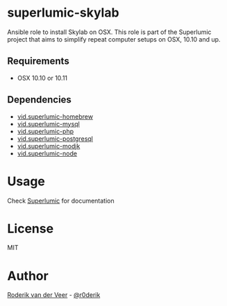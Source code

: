 # superlumic-skylab

Ansible role to install Skylab on OSX. This role is part of the Superlumic project that aims to simplify repeat computer setups on OSX, 10.10 and up.

## Requirements

* OSX 10.10 or 10.11

## Dependencies

* [vid.superlumic-homebrew](https://github.com/superlumic/ansible-role-homebrew)
* [vid.superlumic-mysql](https://github.com/superlumic/ansible-role-mysql)
* [vid.superlumic-php](https://github.com/superlumic/ansible-role-php)
* [vid.superlumic-postgresql](https://github.com/superlumic/ansible-role-postgresql)
* [vid.superlumic-modjk](https://github.com/superlumic/ansible-role-modjk)
* [vid.superlumic-node](https://github.com/superlumic/ansible-role-node)

# Usage

Check [Superlumic](https://github.com/superlumic/superlumic) for documentation

# License

MIT

# Author

[Roderik van der Veer](mailto:roderik@superlumic.com) - [@r0derik](https://twitter.com/r0derik)
